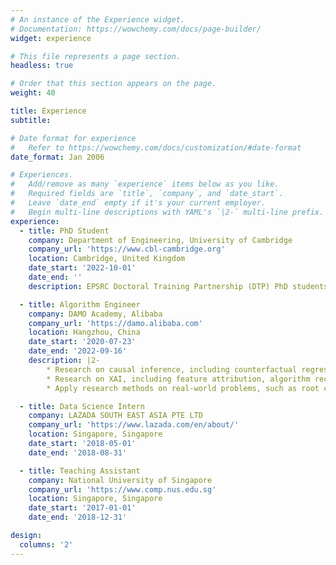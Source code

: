 ```yaml
---
# An instance of the Experience widget.
# Documentation: https://wowchemy.com/docs/page-builder/
widget: experience

# This file represents a page section.
headless: true

# Order that this section appears on the page.
weight: 40

title: Experience
subtitle:

# Date format for experience
#   Refer to https://wowchemy.com/docs/customization/#date-format
date_format: Jan 2006

# Experiences.
#   Add/remove as many `experience` items below as you like.
#   Required fields are `title`, `company`, and `date_start`.
#   Leave `date_end` empty if it's your current employer.
#   Begin multi-line descriptions with YAML's `|2-` multi-line prefix.
experience:
  - title: PhD Student
    company: Department of Engineering, University of Cambridge
    company_url: 'https://www.cbl-cambridge.org'
    location: Cambridge, United Kingdom
    date_start: '2022-10-01'
    date_end: ''
    description: EPSRC Doctoral Training Partnership (DTP) PhD studentship at the Department of Engineering

  - title: Algorithm Engineer
    company: DAMO Academy, Alibaba
    company_url: 'https://damo.alibaba.com'
    location: Hangzhou, China
    date_start: '2020-07-23'
    date_end: '2022-09-16'
    description: |2-
        * Research on causal inference, including counterfactual regression, causal discovery on mixed-type data, and uncertainty study of Bayesian network structural learning.
        * Research on XAI, including feature attribution, algorithm recourse, and mixture of experts.
        * Apply research methods on real-world problems, such as root cause analysis on shopping behavior data and explanability on electricity load forecasting.

  - title: Data Science Intern
    company: LAZADA SOUTH EAST ASIA PTE LTD
    company_url: 'https://www.lazada.com/en/about/'
    location: Singapore, Singapore
    date_start: '2018-05-01'
    date_end: '2018-08-31'

  - title: Teaching Assistant
    company: National University of Singapore
    company_url: 'https://www.comp.nus.edu.sg'
    location: Singapore, Singapore
    date_start: '2017-01-01'
    date_end: '2018-12-31'

design:
  columns: '2'
---
```

